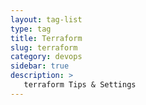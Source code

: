 ```yaml
---
layout: tag-list
type: tag
title: Terraform
slug: terraform
category: devops
sidebar: true
description: >
   terraform Tips & Settings
---
```

